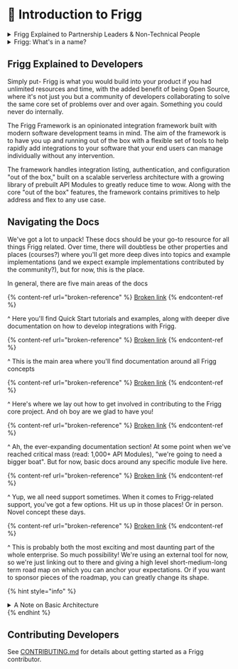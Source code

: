 # 🥳 Introduction to Frigg

<details>

<summary>Frigg Explained to Partnership Leaders &#x26; Non-Technical People</summary>

The Frigg Integration Framework is a software development tool intended to help engineers build integrations faster.

While we all know that new "tech partnerships" unlock business opportunities, integration development is a complex, product-driven process performed by engineers and designers. Partnership leaders can't conjure new integrations into existence; product & engineering resources must be engaged and supported.

Given these dynamics, partnership leaders often seek _external_ vendors and tools to get integrations built. This search brings them to Frigg and [Left Hook](https://lefthook.com).

Before you introduce Frigg to your engineering colleagues, partnership leaders should understand Frigg at a non-technical level. Our [Non-Technical Overview Doc](https://docs.google.com/document/d/e/2PACX-1vRzCTIUhUj5NC5CKIOhn36NGu6TbUPMwMF5-hFLJ2fuhfrCJ2VXnabtxqE429iP1CxPPgPyhzez41jk/pub) is intended to provide this context and support your internal advocacy for Frigg.

Meanwhile, Frigg's documentation site is targeted at engineers and product leaders who will need to understand the framework as a development tool.&#x20;

If you're ready to introduce Frigg to your technical colleagues, share this documentation site. Our [live demo site](https://demo.friggframework.,org) is also instructive to both technical and non-technical audiences as well.

Have questions? Let's [connect](support/support.md)!

</details>

<details>

<summary>Frigg: What's in a name?</summary>

* Frigg is Odin's wife in Norse mythology
* Goddess of **marriage** and **partnerships**
* She flies the earthly skies as a falcon
* She is known in folklore as the **“weaver of clouds”**

The Frigg Integration Framework powers integrations between software companies, the majority of which are in the cloud, speeding up time to live on tech partnerships.

Read more about Frigg on [Wikipedia](https://en.wikipedia.org/wiki/Frigg).&#x20;

</details>

## Frigg Explained to Developers&#x20;

Simply put- Frigg is what you would build into your product if you had unlimited resources and time, with the added benefit of being Open Source, where it's not just you but a community of developers collaborating to solve the same core set of problems over and over again. Something you could never do internally.

The Frigg Framework is an opinionated integration framework built with modern software development teams in mind. The aim of the framework is to have you up and running out of the box with a flexible set of tools to help rapidly add integrations to your software that your end users can manage individually without any intervention.&#x20;

The framework handles integration listing, authentication, and configuration "out of the box," built on a scalable serverless architecture with a growing library of prebuilt API Modules to greatly reduce time to wow. Along with the core "out of the box" features, the framework contains primitives to help address and flex to any use case.&#x20;

## Navigating the Docs

We've got a lot to unpack! These docs should be your go-to resource for all things Frigg related. Over time, there will doubtless be other properties and places (courses?) where you'll get more deep dives into topics and example implementations (and we expect example implementations contributed by the community?), but for now, this is the place.

In general, there are five main areas of the docs

{% content-ref url="broken-reference" %}
[Broken link](broken-reference)
{% endcontent-ref %}

^ Here you'll find Quick Start tutorials and examples, along with deeper dive documentation on how to develop integrations with Frigg.

{% content-ref url="broken-reference" %}
[Broken link](broken-reference)
{% endcontent-ref %}

^ This is the main area where you'll find documentation around all Frigg concepts

{% content-ref url="broken-reference" %}
[Broken link](broken-reference)
{% endcontent-ref %}

^ Here's where we lay out how to get involved in contributing to the Frigg core project. And oh boy are we glad to have you!

{% content-ref url="broken-reference" %}
[Broken link](broken-reference)
{% endcontent-ref %}

^ Ah, the ever-expanding documentation section! At some point when we've reached critical mass (read: 1,000+ API Modules), "we're going to need a bigger boat". But for now, basic docs around any specific module live here.

{% content-ref url="broken-reference" %}
[Broken link](broken-reference)
{% endcontent-ref %}

^ Yup, we all need support sometimes. When it comes to Frigg-related support, you've got a few options. Hit us up in those places! Or in person. Novel concept these days.

{% content-ref url="broken-reference" %}
[Broken link](broken-reference)
{% endcontent-ref %}

^ This is probably both the most exciting and most daunting part of the whole enterprise. So much possibility! We're using an external tool for now, so we're just linking out to there and giving a high level short-medium-long term road map on which you can anchor your expectations. Or if you want to sponsor pieces of the roadmap, you can greatly change its shape.

{% hint style="info" %}
<details>

<summary>A Note on Basic Architecture</summary>

A Frigg Application is predominantly a backend microservice, with an optional frontend. Most Frigg adopters already have an existing frontend UI built using a framework of their choice, or will bake integration UX into their product's core code. Frigg ships with a simple library of components to get you started quickly. See more details about frontend options here.

In the backend, Frigg is based on the serverless.com framework. This key piece of technology and the underlying compute/architecture under the hood provides a number of advantages:

* Infrastructure-as-Code- The need to manually configure resources on the host provider is greatly reduced
* Deployable to your favorite host- AWS, GCP, Azure, any a list of many more are available
* Horizontal Scalability
* Pay as you go

</details>
{% endhint %}



## Contributing Developers

See [CONTRIBUTING.md](contributing/contributing/) for details about getting started as a Frigg contributor.
